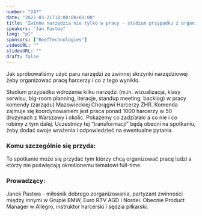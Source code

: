 ```yaml
---
number: "247"
date: "2022-03-21T18:00:00+01:00"
title: "Zwinne narzędzia nie tylko w pracy - studium przypadku z organizacji pozarządowej"
speakers: "Jan Pastwa"
lang: "pl"
sponsors: ["ReefTechnologies"]
videoURL: ""
slidesURL: ""
draft: false
---
```


Jak spróbowaliśmy użyć paru narzędzi ze zwinnej skrzynki narzędziowej żeby organizować pracę harcerzy i co z tego wynikło.

Studium przypadku wdrożenia kilku narzędzi (m.in. wizualizacja, klasy serwisu, big-room planning, iteracje, standup meeting, backlog) w pracy komendy (zarządu) Mazowieckiej Chorągwi Harcerzy ZHR. Komenda zajmuje się koordynowaniem jest praca ponad 1000 harcerzy w 50 drużynach z Warszawy i okolic. Pokażemy co zadziałało a co nie i co robimy z tym dalej. Uczestnicy tej “transformacji” będą obecni na spotkaniu, żeby dodać swoje wrażenia i odpowiedzieć na ewentualne pytania.

### Komu szczególnie się przyda:
To spotkanie może się przydać tym którzy chcą organizować pracę ludzi a którzy nie poświęcają określonemu tematowi full-time.

### Prowadzący:
Janek Pastwa - miłośnik dobrego zorganizowania, partyzant zwinności między innymi w Grupie BMW, Euro RTV AGD i Nordei. Obecnie Product Manager w Allegro, instruktor harcerski i sędzia piłkarski.
